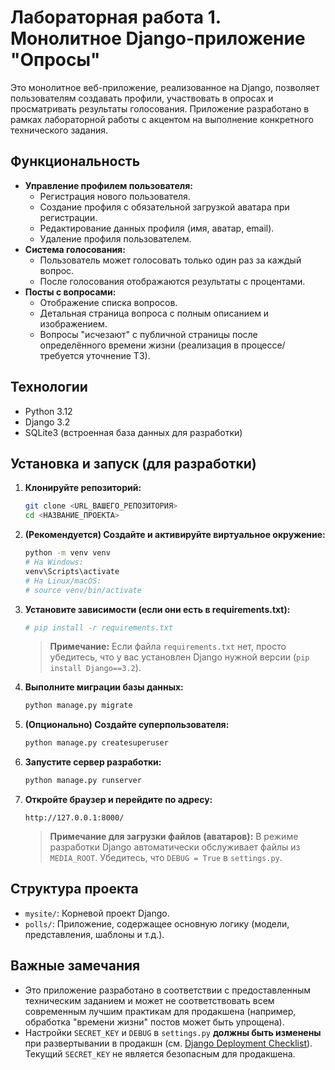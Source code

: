 # Лабораторная работа 1. Монолитное Django-приложение "Опросы"

Это монолитное веб-приложение, реализованное на Django, позволяет пользователям создавать профили, участвовать в опросах и просматривать результаты голосования. Приложение разработано в рамках лабораторной работы с акцентом на выполнение конкретного технического задания.

## Функциональность

*   **Управление профилем пользователя:**
    *   Регистрация нового пользователя.
    *   Создание профиля с обязательной загрузкой аватара при регистрации.
    *   Редактирование данных профиля (имя, аватар, email).
    *   Удаление профиля пользователем.
*   **Система голосования:**
    *   Пользователь может голосовать только один раз за каждый вопрос.
    *   После голосования отображаются результаты с процентами.
*   **Посты с вопросами:**
    *   Отображение списка вопросов.
    *   Детальная страница вопроса с полным описанием и изображением.
    *   Вопросы "исчезают" с публичной страницы после определённого времени жизни (реализация в процессе/требуется уточнение ТЗ).

## Технологии

*   Python 3.12
*   Django 3.2
*   SQLite3 (встроенная база данных для разработки)

## Установка и запуск (для разработки)

1.  **Клонируйте репозиторий:**

    ```bash
    git clone <URL_ВАШЕГО_РЕПОЗИТОРИЯ>
    cd <НАЗВАНИЕ_ПРОЕКТА>
    ```

2.  **(Рекомендуется) Создайте и активируйте виртуальное окружение:**

    ```bash
    python -m venv venv
    # На Windows:
    venv\Scripts\activate
    # На Linux/macOS:
    # source venv/bin/activate
    ```

3.  **Установите зависимости (если они есть в requirements.txt):**

    ```bash
    # pip install -r requirements.txt
    ```
    > **Примечание:** Если файла `requirements.txt` нет, просто убедитесь, что у вас установлен Django нужной версии (`pip install Django==3.2`).

4.  **Выполните миграции базы данных:**

    ```bash
    python manage.py migrate
    ```

5.  **(Опционально) Создайте суперпользователя:**

    ```bash
    python manage.py createsuperuser
    ```

6.  **Запустите сервер разработки:**

    ```bash
    python manage.py runserver
    ```

7.  **Откройте браузер и перейдите по адресу:**

    ```
    http://127.0.0.1:8000/
    ```

    > **Примечание для загрузки файлов (аватаров):** В режиме разработки Django автоматически обслуживает файлы из `MEDIA_ROOT`. Убедитесь, что `DEBUG = True` в `settings.py`.

## Структура проекта

*   `mysite/`: Корневой проект Django.
*   `polls/`: Приложение, содержащее основную логику (модели, представления, шаблоны и т.д.).

## Важные замечания

*   Это приложение разработано в соответствии с предоставленным техническим заданием и может не соответствовать всем современным лучшим практикам для продакшена (например, обработка "времени жизни" постов может быть упрощена).
*   Настройки `SECRET_KEY` и `DEBUG` в `settings.py` **должны быть изменены** при развертывании в продакшн (см. [Django Deployment Checklist](https://docs.djangoproject.com/en/3.2/howto/deployment/checklist/)). Текущий `SECRET_KEY` не является безопасным для продакшена.
